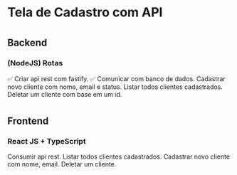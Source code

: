 # Tela de Cadastro com API
#
## Backend
### (NodeJS) Rotas
✅ Criar api rest com fastify.
✅ Comunicar com banco de dados.
   Cadastrar novo cliente com nome, email e status.
   Listar todos clientes cadastrados.
   Deletar um cliente com base em um id.
#
## Frontend
### React JS + TypeScript
   Consumir api rest.
   Listar todos clientes cadastrados.
   Cadastrar novo cliente com nome, email.
   Deletar um cliente.
  
